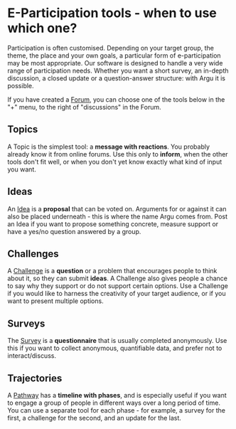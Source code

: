 # E-Participation tools - when to use which one?

Participation is often customised. Depending on your target group, the theme, the place and your own goals, a particular form of e-participation may be most appropriate. Our software is designed to handle a very wide range of participation needs. Whether you want a short survey, an in-depth discussion, a closed update or a question-answer structure: with Argu it is possible.

If you have created a [Forum](https://argu.co/argu/t/10580), you can choose one of the tools below in the "+" menu, to the right of "discussions" in the Forum.

## Topics

A Topic is the simplest tool: a **message with reactions**. You probably already know it from online forums. Use this only to **inform**, when the other tools don't fit well, or when you don't yet know exactly what kind of input you want.

## Ideas

An [Idea](https://argu.co/argu/t/10538) is a **proposal** that can be voted on. Arguments for or against it can also be placed underneath - this is where the name Argu comes from. Post an Idea if you want to propose something concrete, measure support or have a yes/no question answered by a group.

## **Challenges**

A [Challenge](https://argu.co/argu/t/10538) is a **question** or a problem that encourages people to think about it, so they can submit **ideas**. A Challenge also gives people a chance to say why they support or do not support certain options. Use a Challenge if you would like to harness the creativity of your target audience, or if you want to present multiple options.

## Surveys

The [Survey](https://argu.co/argu/t/10509) is a **questionnaire** that is usually completed anonymously. Use this if you want to collect anonymous, quantifiable data, and prefer not to interact/discuss.

## Trajectories

A [Pathway](https://argu.co/argu/t/10511) has a **timeline with phases**, and is especially useful if you want to engage a group of people in different ways over a long period of time. You can use a separate tool for each phase - for example, a survey for the first, a challenge for the second, and an update for the last.
